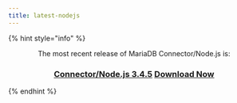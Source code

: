 ```yaml
---
title: latest-nodejs
---
```


{% hint style="info" %}
<p align="center">The most recent release of MariaDB Connector/Node.js is:</p>

<h3 align="center"><a href="../../connectors/node.js/mariadb-connector-nodejs-3x-release-notes/mariadb-connector-node-js-3-4-5-release-notes.md" class="button secondary">Connector/Node.js 3.4.5</a> <a href="https://mariadb.com/downloads/connectors/connectors-data-access/nodejs-connector" class="button primary">Download Now</a></h3>
{% endhint %}
